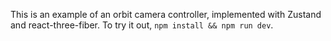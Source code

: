 This is an example of an orbit camera controller, implemented with Zustand and react-three-fiber.
To try it out, `npm install && npm run dev`.
